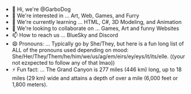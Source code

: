 - 👋 Hi, we're @GarboDog
- 👀 We're interested in ... Art, Web, Games, and Furry
- 🌱 We're currently learning ... HTML, C#, 3D Modeling, and Animation
- 💞️ We're looking to collaborate on ... Games, Art and funny Websites
- 📫 How to reach us ... BlueSky and Discord
- 😄 Pronouns: ... Typically go by She/They, but here is a fun long list of ALL of the pronouns used depending on mood: She/Her/They/Them/he/him/we/us/ag/em/eirs/ey/eys/it/its/elle. ((your not ezxpected to follow any of that lmao))
- ⚡ Fun fact: ... The Grand Canyon is 277 miles (446 km) long, up to 18 miles (29 km) wide and attains a depth of over a mile (6,000 feet or 1,800 meters).

<!---
GarboDog/GarboDog is a ✨ special ✨ repository because its `README.md` (this file) appears on your GitHub profile.
You can click the Preview link to take a look at your changes.
--->
